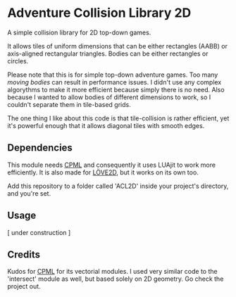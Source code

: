 
# Adventure Collision Library 2D

A simple collision library for 2D top-down games.

It allows tiles of uniform dimensions that can be either
rectangles (AABB) or axis-aligned rectangular triangles.
Bodies can be either rectangles or circles.

Please note that this is for simple top-down adventure games.
Too many _moving bodies_ can result in performance issues.
I didn't use any complex algorythms to make it more efficient
because simply there is no need. Also because I wanted to allow
bodies of different dimensions to work, so I couldn't separate them
in tile-based grids.

The one thing I like about this code is that tile-collision is rather
efficient, yet it's powerful enough that it allows diagonal tiles with
smooth edges.

## Dependencies

This module needs [CPML][cpml-repo] and consequently it uses LUAjit to
work more efficiently. It is also made for [LÖVE2D](https://love2d.org),
but it works on its own too.

Add this repository to a folder called 'ACL2D' inside your project's directory,
and you're set.

## Usage

[ under construction ]

## Credits

Kudos for [CPML][cpml-repo] for its vectorial modules. I used very similar
code to the 'intersect' module as well, but based solely on 2D geometry.
Go check the project out.

[cpml-repo]: https://github.com/excessive/cpml

